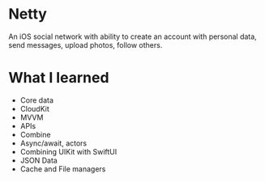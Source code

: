 # Netty
An iOS social network with ability to create an account with personal data, send messages, upload photos, follow others.

# What I learned
* Core data
* CloudKit
* MVVM
* APIs
* Combine
* Async/await, actors
* Combining UIKit with SwiftUI
* JSON Data
* Cache and File managers
